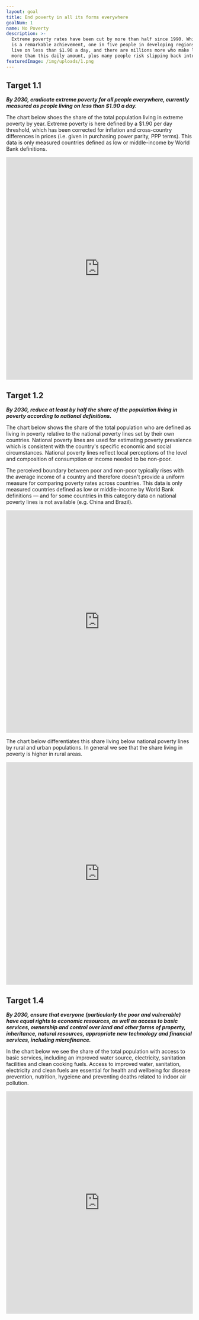 ```yaml
---
layout: goal
title: End poverty in all its forms everywhere
goalNum: 1
name: No Poverty
description: >-
  Extreme poverty rates have been cut by more than half since 1990. While this
  is a remarkable achievement, one in five people in developing regions still
  live on less than $1.90 a day, and there are millions more who make little
  more than this daily amount, plus many people risk slipping back into poverty.
featuredImage: /img/uploads/1.png
---
```

## Target 1.1

**_By 2030, eradicate extreme poverty for all people everywhere, currently measured as people living on less than $1.90 a day._**

The chart below shoes the share of the total population living in extreme poverty by year. Extreme poverty is here defined by a $1.90 per day threshold, which has been corrected for inflation and cross-country differences in prices (i.e. given in purchasing power parity, PPP terms). This data is only measured countries defined as low or middle-income by World Bank definitions.

_<iframe style="width: 100%; height: 600px; border: 0px none;" src="https://ourworldindata.org/grapher/share-of-the-population-living-in-extreme-poverty?tab=map" width="300" height="150"></iframe>_

## **Target 1.2**

**_By 2030, reduce at least by half the share of the population living in poverty according to national definitions._**

The chart below shows the share of the total population who are defined as living in poverty relative to the national poverty lines set by their own countries. National poverty lines are used for estimating poverty prevalence which is consistent with the country's specific economic and social circumstances. National poverty lines reflect local perceptions of the level and composition of consumption or income needed to be non-poor. 

The perceived boundary between poor and non-poor typically rises with the average income of a country and therefore doesn't provide a uniform measure for comparing poverty rates across countries. This data is only measured countries defined as low or middle-income by World Bank definitions — and for some countries in this category data on national poverty lines is not available (e.g. China and Brazil).

_<iframe style="width: 100%; height: 600px; border: 0px none;" src="https://ourworldindata.org/grapher/share-of-population-living-in-poverty-by-national-poverty-lines?tab=map" width="300" height="150"></iframe>_

The chart below differentiates this share living below national poverty lines by rural and urban populations. In general we see that the share living in poverty is higher in rural areas.

<iframe src="https://ourworldindata.org/grapher/urban-and-rural-poverty-by-national-poverty-lines" style="width: 100%; height: 600px; border: 0px none;"></iframe>

## Target 1.4

_**By 2030, ensure that everyone (particularly the poor and vulnerable) have equal rights to economic resources, as well as access to basic services, ownership and control over land and other forms of property, inheritance, natural resources, appropriate new technology and financial services, including microfinance.**_

In the chart below we see the share of the total population with access to basic services, including an improved water source, electricity, sanitation facilities and clean cooking fuels. Access to improved water, sanitation, electricity and clean fuels are essential for health and wellbeing for disease prevention, nutrition, hygeiene and preventing deaths related to indoor air pollution. 

_<iframe style="width: 100%; height: 600px; border: 0px none;" src="https://ourworldindata.org/grapher/share-of-population-with-access-to-basic-infrastructure-services?country=WLD" width="300" height="150"></iframe>_
